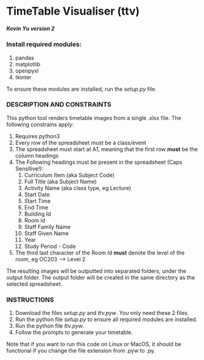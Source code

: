 # TimeTable Visualiser (ttv)
##### Kevin Yu version 2

### Install required modules:


1. pandas
2. matplotlib
3. openpyxl
4. tkinter

To ensure these modules are installed, run the _setup.py_ file.


### DESCRIPTION AND CONSTRAINTS

This python tool renders timetable images from a single .xlsx file. The following constrains apply:

1. Requires python3
2. Every row of the spreadsheet must be a class/event
3. The spreadsheet must start at A1, meaning that the first row **must** be the column headings
4. The Following headings must be present in the spreadsheet (Caps Sensitive!):
   1. Curriculum Item (aka Subject Code)
   2. Full Title (aka Subject Name)
   3. Activity Name (aka class type, eg Lecture)
   4. Start Date
   5. Start Time
   6. End Time
   7. Building Id
   8. Room Id
   9. Staff Family Name
   10. Staff Given Name
   11. Year
   12. Study Period - Code
5. The third last character of the Room Id **must** denote the level of the room, eg OC203 --> Level 2

The resulting images will be outputted into separated folders, under the output folder. The output folder will be created in the same directory as the selected spreadsheet.

### INSTRUCTIONS
1. Download the files _setup.py_ and _ttv.pyw_. You only need these 2 files.
2. Run the python file _setup.py_ to ensure all required modules are installed.
3. Run the python file _ttv.pyw_.
4. Follow the prompts to generate your timetable.

Note that if you want to run this code on Linux or MacOS, it should be functional if you change the file extension from .pyw to .py.

